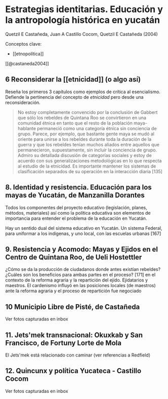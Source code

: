 # Estrategias identitarias. Educación y la antropología histórica en yucatán
Quetzil E Castañeda, Juan A Castillo Cocom, Quetzil E Castañeda (2004)

Conceptos clave:

- [[etnopolítica]] 

[[@castaneda2004]]

## 6 Reconsiderar la [[etnicidad]] (o algo así)

Reseña los primeros 3 capítulos como ejemplos de crítica al esencialismo. Defiende la pertinencia del concepto de *etnicidad* pero desde una reconsideración.

>No estoy completamente convencido por la conclusión de Gabbert que sólo los rebeldes de Quintana Roo se convirtieron en una comunidad étnica en tanto que el resto de la población maya-hablante permaneció como una categoría étnica sin conciencia de grupo. Parece, por ejemplo, que bastante gente maya se mudó al oriente para unirse a los rebeldes durante toda la duración de la guerra y que los rebeldes tenían muchos aliados entre aquellos que permanecieron, supuestamente, sin incluir la conciencia de grupo. Admiro su detallada discusión de categorías sociales y estoy de acuerdo con sus generalizaciones metodológicas en lo que respecta al estudio de la etnicidad. Es importante mantener los sistemas de clasificación separados de su operación en la interacción diaria [135]

## 8. Identidad y resistencia. Educación para los mayas de Yucatán, de Manzanilla Dorantes

Todos los componentes del proyecto educativo (legislación, planes, métodos, materiales) así como la política educativa son  elementos de importancia para entender el problema de la educación en Yucatán.

Hay un sentido dual del sistema educativo en Yucatán. Un sistema Federal, para uniformar a los indígenas, y uno local, con las escuelas urbanas [167]

## 9. Resistencia y Acomodo: Mayas y Ejidos en el Centro de Quintana Roo, de Ueli Hostettler

¿Cómo se da la producción de ciudadanos donde antes existían rebeldes? ¿Cuáles son los beneficios para ambas partes en el proceso? [171] en el contexto de la reforma agraria y la repartición del ejido. Ejidatarios y maestros. El cardenismo influyó en las posiciones locales (de maestros) ante la reforma agraria y el proceso de repartición fue negociado 

## 10 Municipio Libre de Pisté, de Castañeda
Ver fotos capturadas en inbox

## 11. Jets'mek transnacional: Okuxkab y San Francisco, de Fortuny Lorte de Mola

El Jets'mek está relacionado con caminar (ver referencias a Redfield) 

## 12. Quincunx y política Yucateca - Castillo Cocom
Ver fotos capturadas en inbox